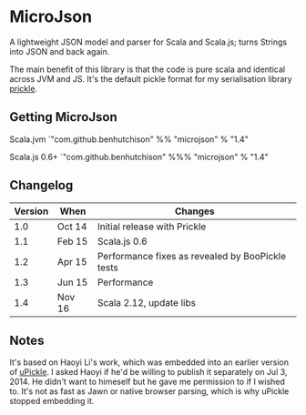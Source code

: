 MicroJson
=========

A lightweight JSON model and parser for Scala and Scala.js; turns Strings into JSON and back again. 

The main benefit of this library is that the code is pure scala and identical across JVM and JS.
It's the default pickle format for my serialisation library [prickle](https://github.com/benhutchison/prickle).

## Getting MicroJson

Scala.jvm
`"com.github.benhutchison" %% "microjson" % "1.4"

Scala.js 0.6+
`"com.github.benhutchison" %%% "microjson" % "1.4"

## Changelog

| Version | When   | Changes |
| --------| -------| --------|
| 1.0     | Oct 14 | Initial release with Prickle |
| 1.1     | Feb 15 | Scala.js 0.6 |
| 1.2     | Apr 15 | Performance fixes as revealed by BooPickle tests |
| 1.3     | Jun 15 | Performance  |
| 1.4     | Nov 16 | Scala 2.12, update libs  |

## Notes

It's based on Haoyi Li's work, which was embedded into an earlier version of [uPickle](https://github.com/lihaoyi/upickle).
I asked Haoyi if he'd be willing to publish it separately on Jul 3, 2014. He didn't want to himeself but he gave me permission to if I wished to.
It's not as fast as Jawn or native browser parsing, which is why uPickle stopped embedding it.



